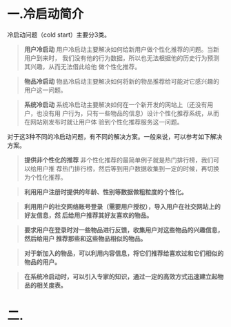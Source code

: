 # 一.冷启动简介
冷启动问题（cold start）主要分3类。
>**用户冷启动** 用户冷启动主要解决如何给新用户做个性化推荐的问题。当新用户到来时，
我们没有他的行为数据，所以也无法根据他的历史行为预测其兴趣，从而无法借此给他
做个性化推荐。

>**物品冷启动** 物品冷启动主要解决如何将新的物品推荐给可能对它感兴趣的用户这一问题。

>**系统冷启动** 系统冷启动主要解决如何在一个新开发的网站上（还没有用户，也没有用
户行为，只有一些物品的信息）设计个性化推荐系统，从而在网站刚发布时就让用户体
验到个性化推荐服务这一问题。

对于这3种不同的冷启动问题，有不同的解决方案。一般来说，可以参考如下解决方案。
>**提供非个性化的推荐** 非个性化推荐的最简单例子就是热门排行榜，我们可以给用户推
荐热门排行榜，然后等到用户数据收集到一定的时候，再切换为个性化推荐。

>**利用用户注册时提供的年龄、性别等数据做粗粒度的个性化。**

>**利用用户的社交网络账号登录（需要用户授权），导入用户在社交网站上的好友信息，然
后给用户推荐其好友喜欢的物品。**

>**要求用户在登录时对一些物品进行反馈，收集用户对这些物品的兴趣信息，然后给用户
推荐那些和这些物品相似的物品。**

>**对于新加入的物品，可以利用内容信息，将它们推荐给喜欢过和它们相似的物品的用户。**

>**在系统冷启动时，可以引入专家的知识，通过一定的高效方式迅速建立起物品的相关度表。**

# 二.